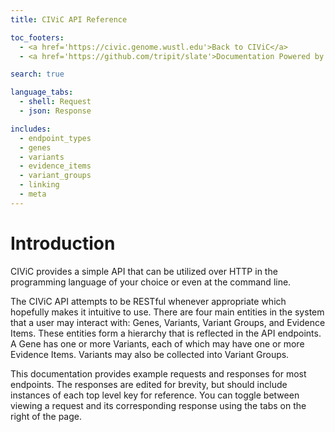 ```yaml
---
title: CIViC API Reference

toc_footers:
  - <a href='https://civic.genome.wustl.edu'>Back to CIViC</a>
  - <a href='https://github.com/tripit/slate'>Documentation Powered by Slate</a>

search: true

language_tabs:
  - shell: Request
  - json: Response

includes:
  - endpoint_types
  - genes
  - variants
  - evidence_items
  - variant_groups
  - linking
  - meta
---
```


# Introduction

CIViC provides a simple API that can be utilized over HTTP in the programming language of your choice or even at the command line.

The CIViC API attempts to be RESTful whenever appropriate which hopefully makes it intuitive to use. There are four main entities in the system that a user may interact with: Genes, Variants, Variant Groups, and Evidence Items. These entities form a hierarchy that is reflected in the API endpoints. A Gene has one or more Variants, each of which may have one or more Evidence Items. Variants may also be collected into Variant Groups.

This documentation provides example requests and responses for most endpoints. The responses are edited for brevity, but should include instances of each top level key for reference. You can toggle between viewing a request and its corresponding response using the tabs on the right of the page.

